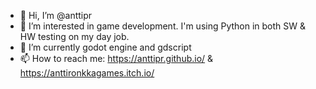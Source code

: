 - 👋 Hi, I’m @anttipr
- 👀 I’m interested in game development. I'm using Python in both SW & HW testing on my day job.
- 🌱 I’m currently godot engine and gdscript
- 📫 How to reach me: https://anttipr.github.io/ & https://anttironkkagames.itch.io/

<!---
anttipr/anttipr is a ✨ special ✨ repository because its `README.md` (this file) appears on your GitHub profile.
You can click the Preview link to take a look at your changes.
--->

